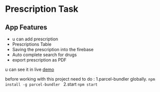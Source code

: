 # Prescription Task

## App Features

* u can add prescription 
* Prescriptions  Table
* Saving the prescription into the firebase
* Auto complete search for drugs
* export prescription as PDF 

u can see it in live  [demo](http://deranged-discovery.surge.sh/)


before working with this project need to do :
 1.parcel-bundler globally.
 ```npm install -g parcel-bundler ```
 2.start 
```npm start```


